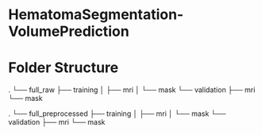 # HematomaSegmentation-VolumePrediction

# Folder Structure
.
└── full_raw
    ├── training
    │   ├── mri
    │   └── mask
    └── validation
        ├── mri
        └── mask

.
└── full_preprocessed
    ├── training
    │   ├── mri
    │   └── mask
    └── validation
        ├── mri
        └── mask
